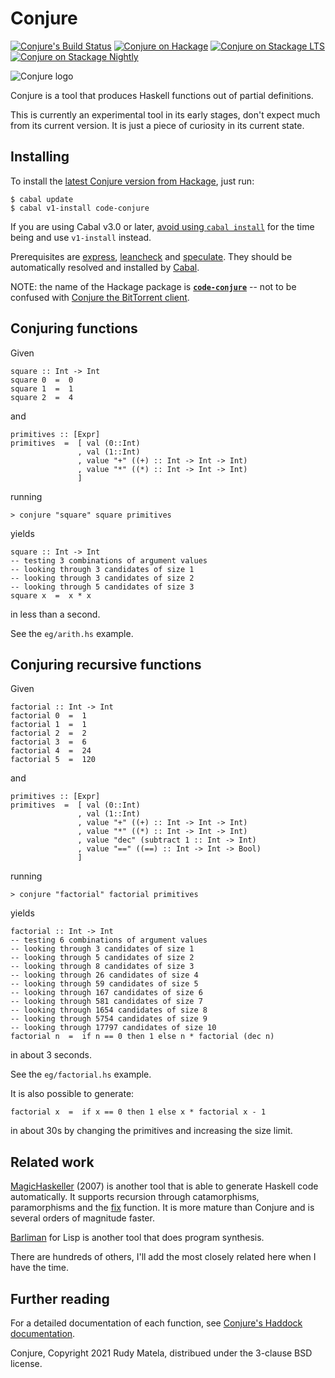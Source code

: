 Conjure
=======

[![Conjure's Build Status][build-status]][build-log]
[![Conjure on Hackage][hackage-version]][code-conjure-on-hackage]
[![Conjure on Stackage LTS][stackage-lts-badge]][code-conjure-on-stackage-lts]
[![Conjure on Stackage Nightly][stackage-nightly-badge]][code-conjure-on-stackage-nightly]

![Conjure logo][conjure-logo]

Conjure is a tool that produces Haskell functions out of partial definitions.

This is currently an experimental tool in its early stages,
don't expect much from its current version.
It is just a piece of curiosity in its current state.


Installing
----------

To install the [latest Conjure version from Hackage], just run:

	$ cabal update
	$ cabal v1-install code-conjure

If you are using Cabal v3.0 or later,
[avoid using `cabal install`] for the time being
and use `v1-install` instead.

Prerequisites are [express], [leancheck] and [speculate].
They should be automatically resolved and installed by [Cabal].

NOTE: the name of the Hackage package is __[`code-conjure`]__
-- not to be confused with [Conjure the BitTorrent client].


Conjuring functions
-------------------

Given

	square :: Int -> Int
	square 0  =  0
	square 1  =  1
	square 2  =  4

and

	primitives :: [Expr]
	primitives  =  [ val (0::Int)
	               , val (1::Int)
	               , value "+" ((+) :: Int -> Int -> Int)
	               , value "*" ((*) :: Int -> Int -> Int)
	               ]

running

	> conjure "square" square primitives

yields

	square :: Int -> Int
	-- testing 3 combinations of argument values
	-- looking through 3 candidates of size 1
	-- looking through 3 candidates of size 2
	-- looking through 5 candidates of size 3
	square x  =  x * x

in less than a second.

See the `eg/arith.hs` example.


Conjuring recursive functions
-----------------------------

Given

	factorial :: Int -> Int
	factorial 0  =  1
	factorial 1  =  1
	factorial 2  =  2
	factorial 3  =  6
	factorial 4  =  24
	factorial 5  =  120

and

	primitives :: [Expr]
	primitives  =  [ val (0::Int)
	               , val (1::Int)
	               , value "+" ((+) :: Int -> Int -> Int)
	               , value "*" ((*) :: Int -> Int -> Int)
	               , value "dec" (subtract 1 :: Int -> Int)
	               , value "==" ((==) :: Int -> Int -> Bool)
	               ]

running

	> conjure "factorial" factorial primitives

yields

	factorial :: Int -> Int
	-- testing 6 combinations of argument values
	-- looking through 3 candidates of size 1
	-- looking through 5 candidates of size 2
	-- looking through 8 candidates of size 3
	-- looking through 26 candidates of size 4
	-- looking through 59 candidates of size 5
	-- looking through 167 candidates of size 6
	-- looking through 581 candidates of size 7
	-- looking through 1654 candidates of size 8
	-- looking through 5754 candidates of size 9
	-- looking through 17797 candidates of size 10
	factorial n  =  if n == 0 then 1 else n * factorial (dec n)

in about 3 seconds.

See the `eg/factorial.hs` example.

It is also possible to generate:

    factorial x  =  if x == 0 then 1 else x * factorial x - 1

in about 30s by changing the primitives and increasing the size limit.


Related work
------------

[MagicHaskeller] (2007) is another tool
that is able to generate Haskell code automatically.
It supports recursion through
catamorphisms, paramorphisms and the [fix] function.
It is more mature than Conjure and is several orders of magnitude faster.

[Barliman] for Lisp is another tool that does program synthesis.

There are hundreds of others,
I'll add the most closely related here when I have the time.


Further reading
---------------

For a detailed documentation of each function, see
[Conjure's Haddock documentation].


Conjure, Copyright 2021  Rudy Matela,
distribued under the 3-clause BSD license.


[Conjure's Haddock documentation]: https://hackage.haskell.org/package/code-conjure/docs/Conjure.html
[fix]: https://hackage.haskell.org/package/base/docs/Data-Function.html#v:fix

[symbol `>`]: https://www.haskell.org/haddock/doc/html/ch03s08.html#idm140354810780208
[Template Haskell]: https://wiki.haskell.org/Template_Haskell

[conjure-logo]: https://github.com/rudymatela/conjure/raw/master/doc/conjure.svg?sanitize=true

[`code-conjure`]:                   https://hackage.haskell.org/package/code-conjure
[Conjure the BitTorrent client]:    https://hackage.haskell.org/package/conjure

[Cabal]:   https://www.haskell.org/cabal
[Haskell]: https://www.haskell.org/
[leancheck]:      https://hackage.haskell.org/package/leancheck
[express]:        https://hackage.haskell.org/package/express
[speculate]:      https://hackage.haskell.org/package/speculate
[MagicHaskeller]: https://hackage.haskell.org/package/MagicHaskeller
[Barliman]:       https://github.com/webyrd/Barliman

[avoid using `cabal install`]:         https://github.com/haskell/cabal/issues/7373
[latest Conjure version from Hackage]: https://hackage.haskell.org/package/code-conjure

[build-log]:    https://github.com/rudymatela/conjure/actions/workflows/build.yml
[build-status]: https://github.com/rudymatela/conjure/actions/workflows/build.yml/badge.svg
[hackage-version]:                  https://img.shields.io/hackage/v/code-conjure.svg
[code-conjure-on-hackage]:          https://hackage.haskell.org/package/code-conjure
[stackage-lts-badge]:               https://stackage.org/package/code-conjure/badge/lts
[stackage-nightly-badge]:           https://stackage.org/package/code-conjure/badge/nightly
[code-conjure-on-stackage]:         https://stackage.org/package/code-conjure
[code-conjure-on-stackage-lts]:     https://stackage.org/lts/package/code-conjure
[code-conjure-on-stackage-nightly]: https://stackage.org/nightly/package/code-conjure
